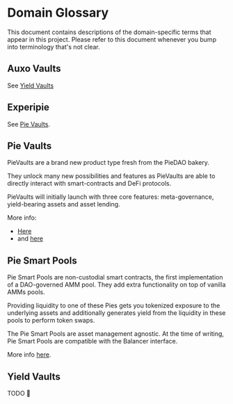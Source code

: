 # Domain Glossary

This document contains descriptions of the domain-specific terms that appear in this project. Please refer to this document whenever you bump into terminology that's not clear.


## Auxo Vaults

See [Yield Vaults](#yield-vaults)


## Experipie

See [Pie Vaults](#pie-vaults).


## Pie Vaults

PieVaults are a brand new product type fresh from the PieDAO bakery.

They unlock many new possibilities and features as PieVaults are able to directly interact with smart-contracts and DeFi protocols.

PieVaults will initially launch with three core features: meta-governance, yield-bearing assets and asset lending.

More info:

- [Here](https://medium.com/piedao/announcing-pievaults-19e2fa4c734e)
- and [here](https://docs.piedao.org/technical/pies-pievaults)


## Pie Smart Pools

Pie Smart Pools are non-custodial smart contracts, the first implementation of a DAO-governed AMM pool. They add extra functionality on top of vanilla AMMs pools.

Providing liquidity to one of these Pies gets you tokenized exposure to the underlying assets and additionally generates yield from the liquidity in these pools to perform token swaps.

The Pie Smart Pools are asset management agnostic. At the time of writing, Pie Smart Pools are compatible with the Balancer interface.

More info [here](https://docs.piedao.org/technical/untitled).


## Yield Vaults

TODO 👀

